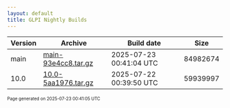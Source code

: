 ```yaml
---
layout: default
title: GLPI Nightly Builds
---
```


Version|Archive|Build date|Size
---|---|---|---
main|[main-93e4cc8.tar.gz](main-93e4cc8.tar.gz)|2025-07-23 00:41:04 UTC|84982674
10.0|[10.0-5aa1976.tar.gz](10.0-5aa1976.tar.gz)|2025-07-22 00:39:50 UTC|59939997

<font size="1">Page generated on 2025-07-23 00:41:05 UTC</font>
